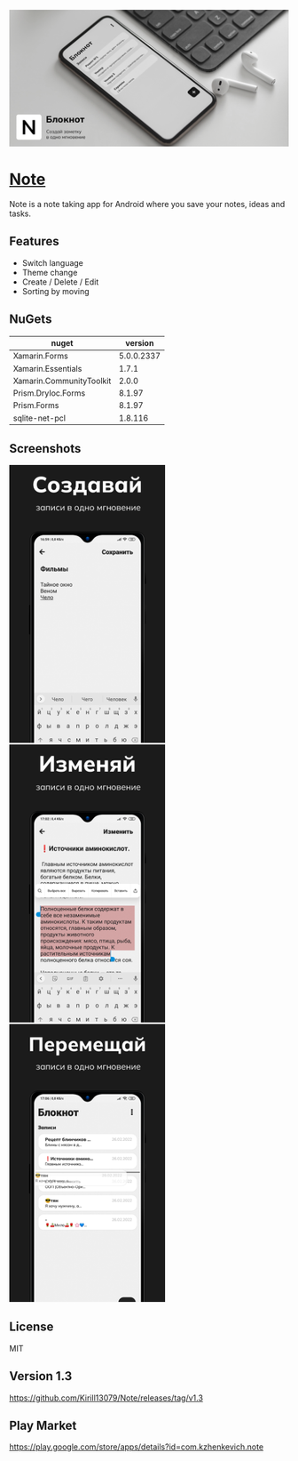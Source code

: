 <p align="center"><img src="https://github.com/Kirill13079/Note/blob/master/back.png"  width="1000" /></p>

# [Note](https://play.google.com/store/apps/details?id=com.kzhenkevich.note)
Note is a note taking app for Android where you save your notes, ideas and tasks.

## Features

- Switch language
- Theme change
- Create / Delete / Edit
- Sorting by moving

## NuGets

| nuget | version |
| ------ | ------ |
| Xamarin.Forms | 5.0.0.2337 |
| Xamarin.Essentials | 1.7.1 |
| Xamarin.CommunityToolkit | 2.0.0 |
| Prism.DryIoc.Forms | 8.1.97 |
| Prism.Forms | 8.1.97 |
| sqlite-net-pcl | 1.8.116 |

## Screenshots

<img src="https://github.com/Kirill13079/Note/blob/master/1_9_16.png"  height="500" /><img src="https://github.com/Kirill13079/Note/blob/master/2_9_16.png"  height="500" /><img src="https://github.com/Kirill13079/Note/blob/master/4_9_16.png"  height="500" /> 

## License

MIT

## Version 1.3
https://github.com/Kirill13079/Note/releases/tag/v1.3

## Play Market
https://play.google.com/store/apps/details?id=com.kzhenkevich.note 
